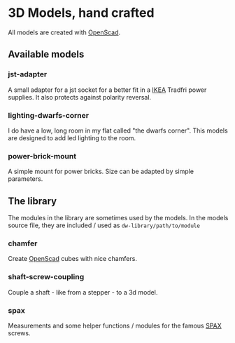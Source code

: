 3D Models, hand crafted
=======================

All models are created with [OpenScad][openscad].


Available models
----------------

### jst-adapter

A small adapter for a jst socket for a better fit in a [IKEA][ikea] Tradfri
power supplies. It also protects against polarity reversal.


### lighting-dwarfs-corner

I do have a low, long room in my flat called "the dwarfs corner". This models
are designed to add led lighting to the room.


### power-brick-mount

A simple mount for power bricks. Size can be adapted by simple parameters.



The library
-----------

The modules in the library are sometimes used by the models. In the models
source file, they are included / used as `dw-library/path/to/module`


### chamfer

Create [OpenScad][openscad] cubes with nice chamfers.


### shaft-screw-coupling

Couple a shaft - like from a stepper - to a 3d model.


### spax

Measurements and some helper functions / modules for the famous [SPAX][spax]
screws.

[openscad]: https://openscad.org
[spax]: https://www.spax.com/en/
[ikea]: https://www.ikea.com
